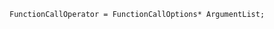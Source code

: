 <!-- This file is generated automatically by infrastructure scripts. Please don't edit by hand. -->

```{ .ebnf .slang-ebnf #FunctionCallOperator }
FunctionCallOperator = FunctionCallOptions* ArgumentList;
```
